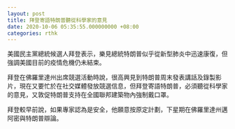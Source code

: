 ```yaml
---
layout: post
title: 拜登寄語特朗普聽從科學家的意見
date: 2020-10-06 05:35:55.000000000 +08:00
categories: rthk
---
```


美國民主黨總統候選人拜登表示，樂見總統特朗普似乎從新型肺炎中迅速康復，但強調美國目前的疫情危機仍未結束。

拜登在佛羅里達州出席競選活動時說，很高興見到特朗普周末發表講話及錄製影片，現在又要忙於在社交媒體發放競選信息，但拜登寄語特朗普，必須聽從科學家的意見，又敦促特朗普支持在全國聯邦建築物內強制戴口罩。

拜登較早前說，如果專家認為是安全，他願意按原定計劃，下星期在佛羅里達州邁阿密與特朗普辯論。
